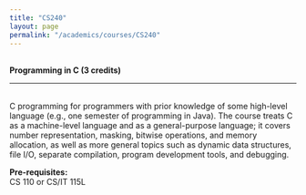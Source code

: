 ```yaml
---
title: "CS240"
layout: page
permalink: "/academics/courses/CS240"
---
```




\
**Programming in C (3 credits)**

---

\
C programming for programmers with prior knowledge of some high-level language (e.g., one semester of programming in Java). The course treats C as a machine-level language and as a general-purpose language; it covers number representation, masking, bitwise operations, and memory allocation, as well as more general topics such as dynamic data structures, file I/O, separate compilation, program development tools, and debugging.

**Pre-requisites:**
\
CS 110 or CS/IT 115L
